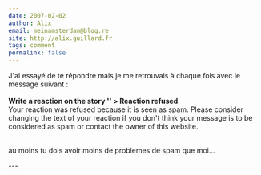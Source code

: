 ```yaml
---
date: 2007-02-02
author: Alix
email: meinamsterdam@blog.re
site: http://alix.guillard.fr
tags: comment
permalink: false
---
```


<p>
J'ai essayé de te répondre mais je me retrouvais à chaque fois avec le message suivant :<br/><br/>
<b>Write a reaction on the story '' > Reaction refused</b><br/>
Your reaction was refused because it is seen as spam. Please consider changing the text of your reaction if you don't think your message is to be considered as spam or contact the owner of this website.<br/><br/>

au moins tu dois avoir moins de problemes de spam que moi...
</p>
---